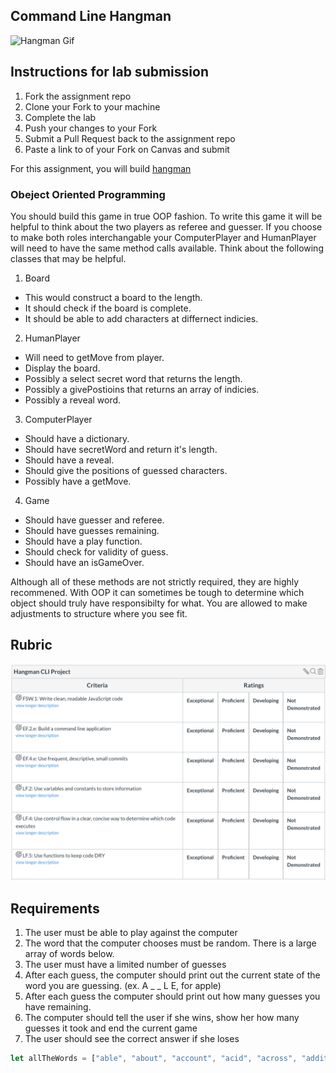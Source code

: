 ## Command Line Hangman

![Hangman Gif](https://github.com/joinpursuit/Pursuit-Core-Web-Hangman/blob/master/hangmanWebGif.gif)

## Instructions for lab submission

1. Fork the assignment repo
1. Clone your Fork to your machine
1. Complete the lab
1. Push your changes to your Fork
1. Submit a Pull Request back to the assignment repo
1. Paste a link to of your Fork on Canvas and submit

For this assignment, you will build [hangman](http://www.justhangman.com/)  


### Obeject Oriented Programming 
You should build this game in true OOP fashion. To write this game it will be helpful to think about the two players as referee and guesser. If you choose to make both roles interchangable your ComputerPlayer and HumanPlayer will need to have the same method calls available. Think about the following classes that may be helpful. 
1. Board
  * This would construct a board to the length. 
  * It should check if the board is complete. 
  * It should be able to add characters at differnect indicies. 
2. HumanPlayer 
  * Will need to getMove from player. 
  * Display the board. 
  * Possibly a select secret word that returns the length. 
  * Possibly a givePostioins that returns an array of indicies. 
  * Possibly a reveal word. 
3. ComputerPlayer 
  * Should have a dictionary.
  * Should have secretWord and return it's length. 
  * Should have a reveal. 
  * Should give the positions of guessed characters. 
  * Possibly have a getMove. 
4. Game 
  * Should have guesser and referee. 
  * Should have guesses remaining. 
  * Should have a play function. 
  * Should check for validity of guess. 
  * Should have an isGameOver. 
  
Although all of these methods are not strictly required, they are highly recommened. With OOP it can sometimes be tough to determine which object should truly have responsibilty for what. You are allowed to make adjustments to structure where you see fit. 

## Rubric

![commandLineHangmanRubric](./commandLineHangmanRubric.png)

## Requirements

1. The user must be able to play against the computer
1. The word that the computer chooses must be random. There is a large array of words below.
1. The user must have a limited number of guesses
1. After each guess, the computer should print out the current state of the word you are guessing.  (ex. A _ _ L E, for apple)
1. After each guess the computer should print out how many guesses you have remaining.
1. The computer should tell the user if she wins, show her how many guesses it took and end the current game
1. The user should see the correct answer if she loses



```js
let allTheWords = ["able", "about", "account", "acid", "across", "addition", "adjustment", "advertisement", "after", "again", "against", "agreement", "almost", "among", "amount", "amusement", "angle", "angry", "animal", "answer", "apparatus", "apple", "approval", "arch", "argument", "army", "attack", "attempt", "attention", "attraction", "authority", "automatic", "awake", "baby", "back", "balance", "ball", "band", "base", "basin", "basket", "bath", "beautiful", "because", "before", "behaviour", "belief", "bell", "bent", "berry", "between", "bird", "birth", "bite", "bitter", "black", "blade", "blood", "blow", "blue", "board", "boat", "body", "boiling", "bone", "book", "boot", "bottle", "brain", "brake", "branch", "brass", "bread", "breath", "brick", "bridge", "bright", "broken", "brother", "brown", "brush", "bucket", "building", "bulb", "burn", "burst", "business", "butter", "button", "cake", "camera", "canvas", "card", "care", "carriage", "cart", "cause", "certain", "chain", "chalk", "chance", "change", "cheap", "cheese", "chemical", "chest", "chief", "chin", "church", "circle", "clean", "clear", "clock", "cloth", "cloud", "coal", "coat", "cold", "collar", "colour", "comb", "come", "comfort", "committee", "common", "company", "comparison", "competition", "complete", "complex", "condition", "connection", "conscious", "control", "cook", "copper", "copy", "cord", "cork", "cotton", "cough", "country", "cover", "crack", "credit", "crime", "cruel", "crush", "current", "curtain", "curve", "cushion", "damage", "danger", "dark", "daughter", "dead", "dear", "death", "debt", "decision", "deep", "degree", "delicate", "dependent", "design", "desire", "destruction", "detail", "development", "different", "digestion", "direction", "dirty", "discovery", "discussion", "disease", "disgust", "distance", "distribution", "division", "door", "doubt", "down", "drain", "drawer", "dress", "drink", "driving", "drop", "dust", "early", "earth", "east", "edge", "education", "effect", "elastic", "electric", "engine", "enough", "equal", "error", "even", "event", "ever", "every", "example", "exchange", "existence", "expansion", "experience", "expert", "face", "fact", "fall", "false", "family", "farm", "father", "fear", "feather", "feeble", "feeling", "female", "fertile", "fiction", "field", "fight", "finger", "fire", "first", "fish", "fixed", "flag", "flame", "flat", "flight", "floor", "flower", "fold", "food", "foolish", "foot", "force", "fork", "form", "forward", "fowl", "frame", "free", "frequent", "friend", "from", "front", "fruit", "full", "future", "garden", "general", "girl", "give", "glass", "glove", "goat", "gold", "good", "government", "grain", "grass", "great", "green", "grey", "grip", "group", "growth", "guide", "hair", "hammer", "hand", "hanging", "happy", "harbour", "hard", "harmony", "hate", "have", "head", "healthy", "hear", "hearing", "heart", "heat", "help", "high", "history", "hole", "hollow", "hook", "hope", "horn", "horse", "hospital", "hour", "house", "humour", "idea", "important", "impulse", "increase", "industry", "insect", "instrument", "insurance", "interest", "invention", "iron", "island", "jelly", "jewel", "join", "journey", "judge", "jump", "keep", "kettle", "kick", "kind", "kiss", "knee", "knife", "knot", "knowledge", "land", "language", "last", "late", "laugh", "lead", "leaf", "learning", "leather", "left", "letter", "level", "library", "lift", "light", "like", "limit", "line", "linen", "liquid", "list", "little", "living", "lock", "long", "look", "loose", "loss", "loud", "love", "machine", "make", "male", "manager", "mark", "market", "married", "mass", "match", "material", "meal", "measure", "meat", "medical", "meeting", "memory", "metal", "middle", "military", "milk", "mind", "mine", "minute", "mist", "mixed", "money", "monkey", "month", "moon", "morning", "mother", "motion", "mountain", "mouth", "move", "much", "muscle", "music", "nail", "name", "narrow", "nation", "natural", "near", "necessary", "neck", "need", "needle", "nerve", "news", "night", "noise", "normal", "north", "nose", "note", "number", "observation", "offer", "office", "only", "open", "operation", "opinion", "opposite", "orange", "order", "organization", "ornament", "other", "oven", "over", "owner", "page", "pain", "paint", "paper", "parallel", "parcel", "part", "past", "paste", "payment", "peace", "pencil", "person", "physical", "picture", "pipe", "place", "plane", "plant", "plate", "play", "please", "pleasure", "plough", "pocket", "point", "poison", "polish", "political", "poor", "porter", "position", "possible", "potato", "powder", "power", "present", "price", "print", "prison", "private", "probable", "process", "produce", "profit", "property", "prose", "protest", "public", "pull", "pump", "punishment", "purpose", "push", "quality", "question", "quick", "quiet", "quite", "rail", "rain", "range", "rate", "reaction", "reading", "ready", "reason", "receipt", "record", "regret", "regular", "relation", "religion", "representative", "request", "respect", "responsible", "rest", "reward", "rhythm", "rice", "right", "ring", "river", "road", "roll", "roof", "room", "root", "rough", "round", "rule", "safe", "sail", "salt", "same", "sand", "scale", "school", "science", "scissors", "screw", "seat", "second", "secret", "secretary", "seed", "seem", "selection", "self", "send", "sense", "separate", "serious", "servant", "shade", "shake", "shame", "sharp", "sheep", "shelf", "ship", "shirt", "shock", "shoe", "short", "shut", "side", "sign", "silk", "silver", "simple", "sister", "size", "skin", "skirt", "sleep", "slip", "slope", "slow", "small", "smash", "smell", "smile", "smoke", "smooth", "snake", "sneeze", "snow", "soap", "society", "sock", "soft", "solid", "some", "song", "sort", "sound", "soup", "south", "space", "spade", "special", "sponge", "spoon", "spring", "square", "stage", "stamp", "star", "start", "statement", "station", "steam", "steel", "stem", "step", "stick", "sticky", "stiff", "still", "stitch", "stocking", "stomach", "stone", "stop", "store", "story", "straight", "strange", "street", "stretch", "strong", "structure", "substance", "such", "sudden", "sugar", "suggestion", "summer", "support", "surprise", "sweet", "swim", "system", "table", "tail", "take", "talk", "tall", "taste", "teaching", "tendency", "test", "than", "that", "then", "theory", "there", "thick", "thin", "thing", "this", "thought", "thread", "throat", "through", "through", "thumb", "thunder", "ticket", "tight", "till", "time", "tired", "together", "tomorrow", "tongue", "tooth", "touch", "town", "trade", "train", "transport", "tray", "tree", "trick", "trouble", "trousers", "true", "turn", "twist", "umbrella", "under", "unit", "value", "verse", "very", "vessel", "view", "violent", "voice", "waiting", "walk", "wall", "warm", "wash", "waste", "watch", "water", "wave", "weather", "week", "weight", "well", "west", "wheel", "when", "where", "while", "whip", "whistle", "white", "wide", "will", "wind", "window", "wine", "wing", "winter", "wire", "wise", "with", "woman", "wood", "wool", "word", "work", "worm", "wound", "writing", "wrong", "year", "yellow", "yesterday", "young"]
```
